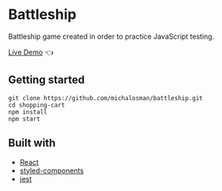 # Battleship

Battleship game created in order to practice JavaScript testing.

[Live Demo](https://michalosman.github.io/battleship/) :point_left:

## Getting started

```
git clone https://github.com/michalosman/battleship.git
cd shopping-cart
npm install
npm start
```

## Built with

- [React](https://reactjs.org/)
- [styled-components](https://styled-components.com/)
- [jest](https://jestjs.io/)
